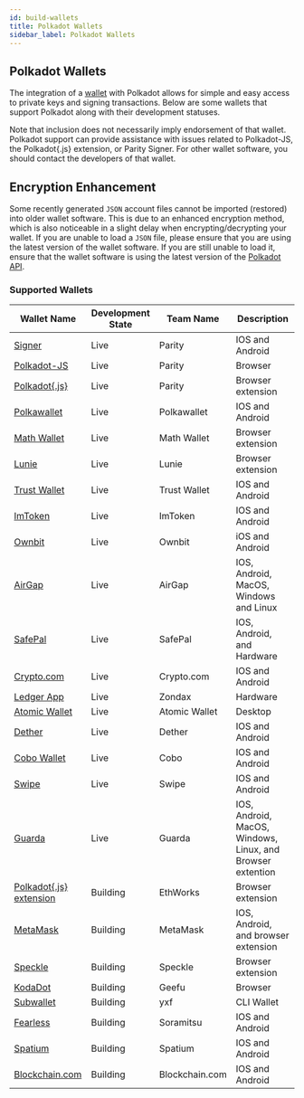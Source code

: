 ```yaml
---
id: build-wallets
title: Polkadot Wallets
sidebar_label: Polkadot Wallets
---
```


## Polkadot Wallets

The integration of a [wallet](https://wiki.polkadot.network/docs/en/glossary#wallet) with Polkadot
allows for simple and easy access to private keys and signing transactions. Below are some wallets
that support Polkadot along with their development statuses.

Note that inclusion does not necessarily imply endorsement of that wallet. Polkadot support can
provide assistance with issues related to Polkadot-JS, the Polkadot{.js} extension, or Parity
Signer. For other wallet software, you should contact the developers of that wallet.

## Encryption Enhancement

Some recently generated `JSON` account files cannot be imported (restored) into older wallet
software. This is due to an enhanced encryption method, which is also noticeable in a slight delay
when encrypting/decrypting your wallet. If you are unable to load a `JSON` file, please ensure that
you are using the latest version of the wallet software. If you are still unable to load it, ensure
that the wallet software is using the latest version of the
[Polkadot API](https://polkadot.js.org/api/).

### Supported Wallets

| Wallet Name                                                        | Development State | Team Name      | Description                                                |
| ------------------------------------------------------------------ | ----------------- | -------------- | ---------------------------------------------------------- |
| [Signer](https://www.parity.io/signer/)                            | Live              | Parity         | IOS and Android                                            |
| [Polkadot-JS](https://polkadot.js.org/apps/#/accounts)             | Live              | Parity         | Browser                                                    |
| [Polkadot{.js}](https://github.com/polkadot-js/extension)          | Live              | Parity         | Browser extension                                          |
| [Polkawallet](https://polkawallet.io/)                             | Live              | Polkawallet    | IOS and Android                                            |
| [Math Wallet](https://www.mathwallet.org/kusama-wallet/en/)        | Live              | Math Wallet    | Browser extension                                          |
| [Lunie](https://lunie.io/)                                         | Live              | Lunie          | Browser extension                                          |
| [Trust Wallet](https://trustwallet.com/)                           | Live              | Trust Wallet   | IOS and Android                                            |
| [ImToken](https://token.im/)                                       | Live              | ImToken        | IOS and Android                                            |
| [Ownbit](https://ownbit.io/)                                       | Live              | Ownbit         | iOS and Android                                            |
| [AirGap](https://airgap.it/)                                       | Live              | AirGap         | IOS, Android, MacOS, Windows and Linux                     |
| [SafePal](https://www.safepal.io/download)                         | Live              | SafePal        | IOS, Android, and Hardware                                 |
| [Crypto.com](https://crypto.com/en/index.html)                     | Live              | Crypto.com     | IOS and Android                                            |
| [Ledger App](https://zondax.ch/kusama.html#overview)               | Live              | Zondax         | Hardware                                                   |
| [Atomic Wallet](https://atomicwallet.io)                           | Live              | Atomic Wallet  | Desktop                                                    |
| [Dether](https://dether.io/)                                       | Live              | Dether         | IOS and Android                                            |
| [Cobo Wallet](https://cobo.com/)                                   | Live              | Cobo           | IOS and Android                                            |
| [Swipe](https://swipe.io/)                                         | Live              | Swipe          | IOS and Android                                            |
| [Guarda](https://guarda.com/)                                      | Live              | Guarda         | IOS, Android, MacOS, Windows, Linux, and Browser extention |
| [Polkadot{.js} extension](https://github.com/EthWorks/extension)   | Building          | EthWorks       | Browser extension                                          |
| [MetaMask](https://metamask.io/index.html)                         | Building          | MetaMask       | IOS, Android, and browser extension                        |
| [Speckle](https://github.com/GetSpeckle/speckle-browser-extension) | Building          | Speckle        | Browser extension                                          |
| [KodaDot](https://kodadot.netlify.app/#/accounts)                  | Building          | Geefu          | Browser                                                    |
| [Subwallet](https://github.com/yxf/subwallet)                      | Building          | yxf            | CLI Wallet                                                 |
| [Fearless](https://soramitsu.co.jp/fearless)                       | Building          | Soramitsu      | IOS and Android                                            |
| [Spatium](https://spatium.net/)                                    | Building          | Spatium        | IOS and Android                                            |
| [Blockchain.com](https://www.blockchain.com/)                      | Building          | Blockchain.com | IOS and Android                                            |
